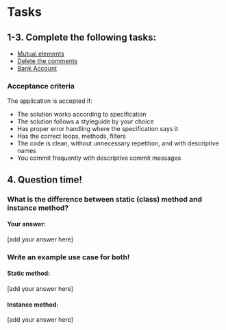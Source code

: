 
# Tasks
## 1-3. Complete the following tasks:
- [Mutual elements](mutual-elements/MutualElements.cs)
- [Delete the comments](delete-the-comments/DeleteTheComments.cs)
- [Bank Account](bank-accounts/BankAccount.cs)

### Acceptance criteria
The application is accepted if:
- The solution works according to specification 
- The solution follows a styleguide by your choice 
- Has proper error handling where the specification says it 
- Has the correct loops, methods, filters 
- The code is clean, without unnecessary repetition, and with descriptive names 
- You commit frequently with descriptive commit messages 

## 4. Question time! 

### What is the difference between static (class) method and instance method? 

#### Your answer:
[add your answer here]

### Write an example use case for both! 

#### Static method:
[add your answer here]

#### Instance method:
[add your answer here]
